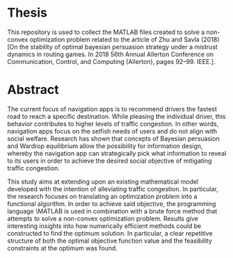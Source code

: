 # Thesis
This repository is used to collect the MATLAB files created to solve a non-convex optimization problem related to the
article of Zhu and Savla (2018) [On the stability of optimal bayesian persuasion strategy under a mistrust dynamics in routing games. 
In 2018 56th Annual Allerton Conference on Communication, Control, and Computing (Allerton), pages 92–99. IEEE.].

# Abstract

The current focus of navigation apps is to recommend drivers the fastest road to reach a specific destination. While pleasing the individual driver, this behavior contributes to higher levels of traffic congestion. In other words, navigation apps focus on the selfish needs of users and do not align with social welfare. 
Research has shown that concepts of Bayesian persuasion and Wardrop equilibrium allow the possibility for information design, whereby the navigation app can strategically pick what information to reveal to its users in order to achieve the desired social objective of mitigating traffic congestion.



This study aims at extending upon an existing mathematical model developed with the intention of alleviating traffic congestion. In particular, the research focuses on translating an optimization problem into a functional algorithm.
In order to achieve said objective, the programming language \MATLAB is used in combination with a brute force method that attempts to solve a non-convex optimization problem.
Results give interesting insights into how numerically efficient methods could be constructed to find the optimum solution. In particular, a clear repetitive structure of both the optimal objective function value and the feasibility constraints at the optimum was found.
